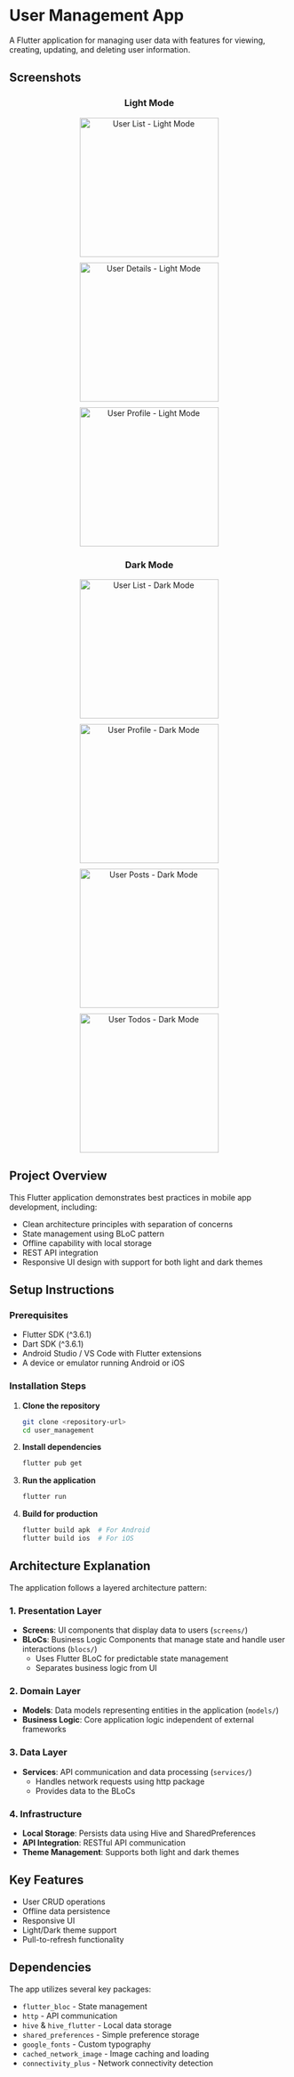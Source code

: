 # User Management App

A Flutter application for managing user data with features for viewing, creating, updating, and deleting user information.

## Screenshots

<div align="center">
  <h3>Light Mode</h3>
  <div style="display: flex; flex-wrap: wrap; justify-content: center; gap: 10px; margin-bottom: 20px;">
    <img src="assets/screenshots/screen1.jpg" width="250" alt="User List - Light Mode"/>
    <img src="assets/screenshots/screen2.jpg" width="250" alt="User Details - Light Mode"/>
    <img src="assets/screenshots/screen3.jpg" width="250" alt="User Profile - Light Mode"/>
  </div>

  <h3>Dark Mode</h3>
  <div style="display: flex; flex-wrap: wrap; justify-content: center; gap: 10px;">
    <img src="assets/screenshots/screen1B.jpg" width="250" alt="User List - Dark Mode"/>
    <img src="assets/screenshots/screen2B.jpg" width="250" alt="User Profile - Dark Mode"/>
    <img src="assets/screenshots/screen3B.jpg" width="250" alt="User Posts - Dark Mode"/>
    <img src="assets/screenshots/screen4B.jpg" width="250" alt="User Todos - Dark Mode"/>
  </div>
</div>

## Project Overview

This Flutter application demonstrates best practices in mobile app development, including:

- Clean architecture principles with separation of concerns
- State management using BLoC pattern
- Offline capability with local storage
- REST API integration
- Responsive UI design with support for both light and dark themes

## Setup Instructions

### Prerequisites

- Flutter SDK (^3.6.1)
- Dart SDK (^3.6.1)
- Android Studio / VS Code with Flutter extensions
- A device or emulator running Android or iOS

### Installation Steps

1. **Clone the repository**
   ```bash
   git clone <repository-url>
   cd user_management
   ```

2. **Install dependencies**
   ```bash
   flutter pub get
   ```

3. **Run the application**
   ```bash
   flutter run
   ```

4. **Build for production**
   ```bash
   flutter build apk  # For Android
   flutter build ios  # For iOS
   ```

## Architecture Explanation

The application follows a layered architecture pattern:

### 1. Presentation Layer
- **Screens**: UI components that display data to users (`screens/`)
- **BLoCs**: Business Logic Components that manage state and handle user interactions (`blocs/`)
  - Uses Flutter BLoC for predictable state management
  - Separates business logic from UI

### 2. Domain Layer
- **Models**: Data models representing entities in the application (`models/`)
- **Business Logic**: Core application logic independent of external frameworks

### 3. Data Layer
- **Services**: API communication and data processing (`services/`)
  - Handles network requests using http package
  - Provides data to the BLoCs

### 4. Infrastructure
- **Local Storage**: Persists data using Hive and SharedPreferences
- **API Integration**: RESTful API communication
- **Theme Management**: Supports both light and dark themes

## Key Features

- User CRUD operations
- Offline data persistence
- Responsive UI
- Light/Dark theme support
- Pull-to-refresh functionality

## Dependencies

The app utilizes several key packages:
- `flutter_bloc` - State management
- `http` - API communication
- `hive` & `hive_flutter` - Local data storage
- `shared_preferences` - Simple preference storage
- `google_fonts` - Custom typography
- `cached_network_image` - Image caching and loading
- `connectivity_plus` - Network connectivity detection
